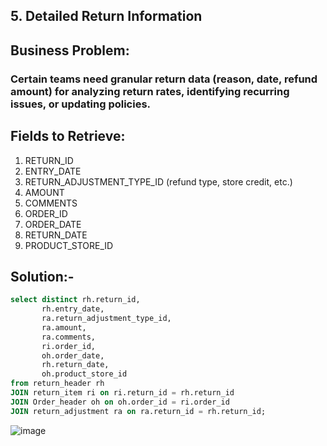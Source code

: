 ## 5. Detailed Return Information
## Business Problem:
### Certain teams need granular return data (reason, date, refund amount) for analyzing return rates, identifying recurring issues, or updating policies.

## Fields to Retrieve:

1. RETURN_ID
2. ENTRY_DATE
3. RETURN_ADJUSTMENT_TYPE_ID (refund type, store credit, etc.)
4. AMOUNT
5. COMMENTS
6. ORDER_ID
7. ORDER_DATE
8. RETURN_DATE
9. PRODUCT_STORE_ID

## Solution:-
```sql
select distinct rh.return_id,
       rh.entry_date,
       ra.return_adjustment_type_id,
       ra.amount,
       ra.comments,
       ri.order_id,
       oh.order_date,
       rh.return_date,
       oh.product_store_id
from return_header rh
JOIN return_item ri on ri.return_id = rh.return_id
JOIN Order_header oh on oh.order_id = ri.order_id
JOIN return_adjustment ra on ra.return_id = rh.return_id;

```
![image](https://github.com/user-attachments/assets/dee407eb-987d-43c3-acef-0088baff4d4e)
